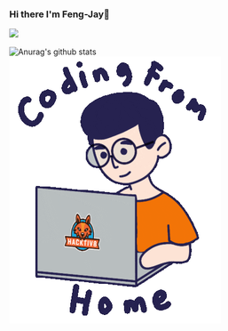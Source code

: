 ### Hi there I'm Feng-Jay👋
![](https://visitor-badge.glitch.me/badge?page_id=Feng-Jay.readme)

![Anurag's github stats](https://github-readme-stats.vercel.app/api?username=Feng-Jay&show_icons=true&theme=tokyonight)
![](https://github.com/Feng-Jay/DataStruct/blob/master/Image/page.gif#pic_right)
